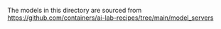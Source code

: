 The models in this directory are sourced from https://github.com/containers/ai-lab-recipes/tree/main/model_servers